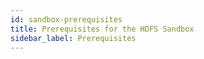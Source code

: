 ```yaml
---
id: sandbox-prerequisites
title: Prerequisites for the HDFS Sandbox
sidebar_label: Prerequisites
---
```

